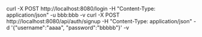 
curl -X POST http://localhost:8080/login -H "Content-Type: application/json" -u bbb:bbb -v
curl -X POST http://localhost:8080/api/auth/signup -H "Content-Type: application/json" -d '{"username":"aaaa", "password":"bbbbb"}' -v